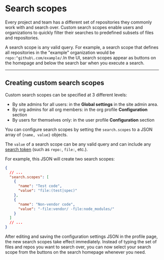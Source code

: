 # Search scopes

Every project and team has a different set of repositories they commonly work with and search over. Custom search scopes enable users and organizations to quickly filter their searches to predefined subsets of files and repositories.

A search scope is any valid query. For example, a search scope that defines all repositories in the "example" organization would be `repo:^github\.com/example/`.In the UI, search scopes appear as buttons on the homepage and below the search bar when you execute a search.

---

## Creating custom search scopes

Custom search scopes can be specified at 3 different levels:

- By site admins for all users: in the **Global settings** in the site admin area.
- By org admins for all org members: in the org profile **Configuration** section
- By users for themselves only: in the user profile **Configuration** section

You can configure search scopes by setting the `search.scopes` to a JSON array of `{name, value}` objects.

The `value` of a search scope can be any valid query and can include any [search token](queries.md) (such as `repo:`, `file:`, etc.).

For example, this JSON will create two search scopes:

```json
{
  // ...
  "search.scopes": [
    {
      "name": "Test code",
      "value": "file:(test|spec)"
    },
    {
      "name": "Non-vendor code",
      "value": "-file:vendor/ -file:node_modules/"
    }
  ]
  // ...
}
```

After editing and saving the configuration settings JSON in the profile page, the new search scopes take effect immediately. Instead of typing the set of files and repos you want to search over, you can now select your search scope from the buttons on the search homepage whenever you need.
